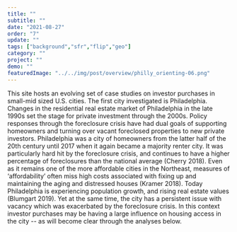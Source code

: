 ```yaml
---
title: "" 
subtitle: ""
date: "2021-08-27"
order: "7"
update: ""
tags: ["background","sfr","flip","geo"]
category: ""
project: ""
demo: ""
featuredImage: "../../img/post/overview/philly_orienting-06.png"
---
```


This site hosts an evolving set of case studies on investor purchases in small-mid sized U.S. cities. The first city investigated is Philadelphia. Changes in the residential real estate market of Philadelphia in the late 1990s set the stage for private investment through the 2000s. Policy responses through the foreclosure crisis have had dual goals of supporting homeowners and turning over vacant foreclosed properties to new private investors. Philadelphia was a city of homeowners from the latter half of the 20th century until 2017 when it again became a majority renter city. It was particularly hard hit by the foreclosure crisis, and continues to have a higher percentage of foreclosures than the national average (Cherry 2018). Even as it remains one of the more affordable cities in the Northeast, measures of ‘affordability’ often miss high costs associated with fixing up and maintaining the aging and distressed houses (Kramer 2018). Today Philadelphia is experiencing population growth, and rising real estate values (Blumgart 2019). Yet at the same time, the city has a persistent issue with vacancy which was exacerbated by the foreclosure crisis. In this context investor purchases may be having a large influence on housing access in the city -- as will become clear through the analyses below.
